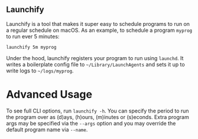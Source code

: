 Launchify
---------

Launchify is a tool that makes it super easy to schedule programs to run on
a regular schedule on macOS. As an example, to schedule a program `myprog` to
run ever 5 minutes:

```launchify 5m myprog```

Under the hood, launchify registers your program to run using `launchd`. It
writes a boilerplate config file to `~/Library/LaunchAgents` and sets it up to
write logs to `~/logs/myprog`.

Advanced Usage
==============

To see full CLI options, run `launchify -h`. You can specify the period to run
the program over as (d)ays, (h)ours, (m)inutes or (s)econds. Extra program args
may be specified via the `--args` option and you may override the default
program name via `--name`.
